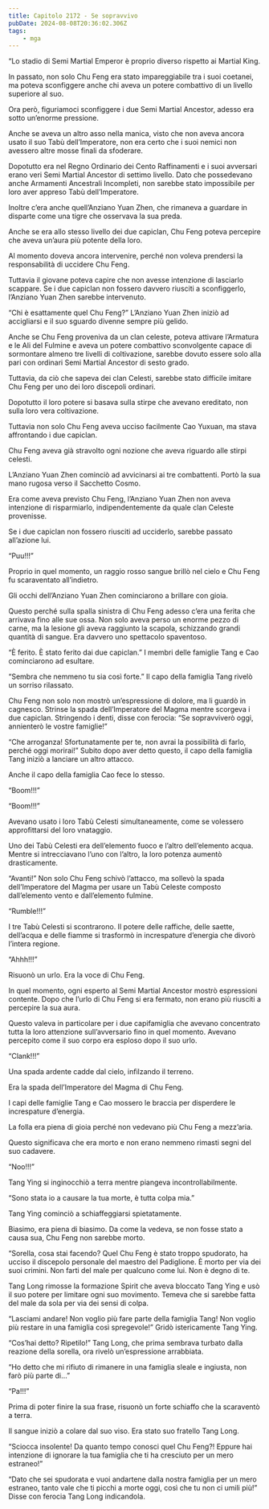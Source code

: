 ```yaml
---
title: Capitolo 2172 - Se sopravvivo
pubDate: 2024-08-08T20:36:02.306Z
tags:
    - mga
---
```



“Lo stadio di Semi Martial Emperor è proprio diverso rispetto ai Martial King.

In passato, non solo Chu Feng era stato impareggiabile tra i suoi coetanei, ma poteva sconfiggere anche chi aveva un potere combattivo di un livello superiore al suo.

Ora però, figuriamoci sconfiggere i due Semi Martial Ancestor, adesso era sotto un’enorme pressione.

Anche se aveva un altro asso nella manica, visto che non aveva ancora usato il suo Tabù dell’Imperatore, non era certo che i suoi nemici non avessero altre mosse finali da sfoderare.

Dopotutto era nel Regno Ordinario dei Cento Raffinamenti e i suoi avversari erano veri Semi Martial Ancestor di settimo livello. Dato che possedevano anche Armamenti Ancestrali Incompleti, non sarebbe stato impossibile per loro aver appreso Tabù dell’Imperatore.

Inoltre c’era anche quell’Anziano Yuan Zhen, che rimaneva a guardare in disparte come una tigre che osservava la sua preda.

Anche se era allo stesso livello dei due capiclan, Chu Feng poteva percepire che aveva un’aura più potente della loro.

Al momento doveva ancora intervenire, perché non voleva prendersi la responsabilità di uccidere Chu Feng.

Tuttavia il giovane poteva capire che non avesse intenzione di lasciarlo scappare. Se i due capiclan non fossero davvero riusciti a sconfiggerlo, l’Anziano Yuan Zhen sarebbe intervenuto.

“Chi è esattamente quel Chu Feng?” L’Anziano Yuan Zhen iniziò ad accigliarsi e il suo sguardo divenne sempre più gelido.

Anche se Chu Feng proveniva da un clan celeste, poteva attivare l’Armatura e le Ali del Fulmine e aveva un potere combattivo sconvolgente capace di sormontare almeno tre livelli di coltivazione, sarebbe dovuto essere solo alla pari con ordinari Semi Martial Ancestor di sesto grado.

Tuttavia, da ciò che sapeva dei clan Celesti, sarebbe stato difficile imitare Chu Feng per uno dei loro discepoli ordinari.

Dopotutto il loro potere si basava sulla stirpe che avevano ereditato, non sulla loro vera coltivazione.

Tuttavia non solo Chu Feng aveva ucciso facilmente Cao Yuxuan, ma stava affrontando i due capiclan.

Chu Feng aveva già stravolto ogni nozione che aveva riguardo alle stirpi celesti.

L’Anziano Yuan Zhen cominciò ad avvicinarsi ai tre combattenti. Portò la sua mano rugosa verso il Sacchetto Cosmo.

Era come aveva previsto Chu Feng, l’Anziano Yuan Zhen non aveva intenzione di risparmiarlo, indipendentemente da quale clan Celeste provenisse.

Se i due capiclan non fossero riusciti ad ucciderlo, sarebbe passato all’azione lui.

“Puu!!!”

Proprio in quel momento, un raggio rosso sangue brillò nel cielo e Chu Feng fu scaraventato all’indietro.

Gli occhi dell’Anziano Yuan Zhen cominciarono a brillare con gioia.

Questo perché sulla spalla sinistra di Chu Feng adesso c’era una ferita che arrivava fino alle sue ossa. Non solo aveva perso un enorme pezzo di carne, ma la lesione gli aveva raggiunto la scapola, schizzando grandi quantità di sangue. Era davvero uno spettacolo spaventoso.

“È ferito. È stato ferito dai due capiclan.” I membri delle famiglie Tang e Cao cominciarono ad esultare.

“Sembra che nemmeno tu sia così forte.” Il capo della famiglia Tang rivelò un sorriso rilassato.

Chu Feng non solo non mostrò un’espressione di dolore, ma li guardò in cagnesco. Strinse la spada dell’Imperatore del Magma mentre scorgeva i due capiclan. Stringendo i denti, disse con ferocia: “Se sopravviverò oggi, annienterò le vostre famiglie!”

“Che arroganza! Sfortunatamente per te, non avrai la possibilità di farlo, perché oggi morirai!” Subito dopo aver detto questo, il capo della famiglia Tang iniziò a lanciare un altro attacco.

Anche il capo della famiglia Cao fece lo stesso.

“Boom!!!”

“Boom!!!”

Avevano usato i loro Tabù Celesti simultaneamente, come se volessero approfittarsi del loro vnataggio.

Uno dei Tabù Celesti era dell’elemento fuoco e l’altro dell’elemento acqua. Mentre si intrecciavano l’uno con l’altro, la loro potenza aumentò drasticamente.

“Avanti!” Non solo Chu Feng schivò l’attacco, ma sollevò la spada dell’Imperatore del Magma per usare un Tabù Celeste composto dall’elemento vento e dall’elemento fulmine.

“Rumble!!!”

I tre Tabù Celesti si scontrarono. Il potere delle raffiche, delle saette, dell’acqua e delle fiamme si trasformò in increspature d’energia che divorò l’intera regione.

“Ahhh!!!”

Risuonò un urlo. Era la voce di Chu Feng.

In quel momento, ogni esperto al Semi Martial Ancestor mostrò espressioni contente. Dopo che l’urlo di Chu Feng si era fermato, non erano più riusciti a percepire la sua aura.

Questo valeva in particolare per i due capifamiglia che avevano concentrato tutta la loro attenzione sull’avversario fino in quel momento. Avevano percepito come il suo corpo era esploso dopo il suo urlo.

“Clank!!!”

Una spada ardente cadde dal cielo, infilzando il terreno.

Era la spada dell’Imperatore del Magma di Chu Feng.

I capi delle famiglie Tang e Cao mossero le braccia per disperdere le increspature d’energia.

La folla era piena di gioia perché non vedevano più Chu Feng a mezz’aria.

Questo significava che era morto e non erano nemmeno rimasti segni del suo cadavere.

“Noo!!!”

Tang Ying si inginocchiò a terra mentre piangeva incontrollabilmente.

“Sono stata io a causare la tua morte, è tutta colpa mia.”

Tang Ying cominciò a schiaffeggiarsi spietatamente.

Biasimo, era piena di biasimo. Da come la vedeva, se non fosse stato a causa sua, Chu Feng non sarebbe morto.

“Sorella, cosa stai facendo? Quel Chu Feng è stato troppo spudorato, ha ucciso il discepolo personale del maestro del Padiglione. È morto per via dei suoi crimini. Non farti del male per qualcuno come lui. Non è degno di te.

Tang Long rimosse la formazione Spirit che aveva bloccato Tang Ying e usò il suo potere per limitare ogni suo movimento. Temeva che si sarebbe fatta del male da sola per via dei sensi di colpa.

“Lasciami andare! Non voglio più fare parte della famiglia Tang! Non voglio più restare in una famiglia così spregevole!” Gridò istericamente Tang Ying.

“Cos’hai detto? Ripetilo!” Tang Long, che prima sembrava turbato dalla reazione della sorella, ora rivelò un’espressione arrabbiata.

“Ho detto che mi rifiuto di rimanere in una famiglia sleale e ingiusta, non farò più parte di…”

“Pa!!!”

Prima di poter finire la sua frase, risuonò un forte schiaffo che la scaraventò a terra.

Il sangue iniziò a colare dal suo viso. Era stato suo fratello Tang Long.

“Sciocca insolente! Da quanto tempo conosci quel Chu Feng?! Eppure hai intenzione di ignorare la tua famiglia che ti ha cresciuto per un mero estraneo!”

“Dato che sei spudorata e vuoi andartene dalla nostra famiglia per un mero estraneo, tanto vale che ti picchi a morte oggi, così che tu non ci umili più!” Disse con ferocia Tang Long indicandola.


